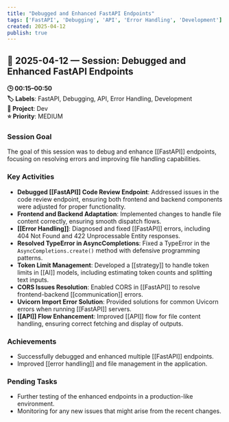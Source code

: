 ```yaml
---
title: "Debugged and Enhanced FastAPI Endpoints"
tags: ['FastAPI', 'Debugging', 'API', 'Error Handling', 'Development']
created: 2025-04-12
publish: true
---
```


## 📅 2025-04-12 — Session: Debugged and Enhanced FastAPI Endpoints

**🕒 00:15–00:50**  
**🏷️ Labels**: FastAPI, Debugging, API, Error Handling, Development  
**📂 Project**: Dev  
**⭐ Priority**: MEDIUM  


### Session Goal
The goal of this session was to debug and enhance [[FastAPI]] endpoints, focusing on resolving errors and improving file handling capabilities.

### Key Activities
- **Debugged [[FastAPI]] Code Review Endpoint**: Addressed issues in the code review endpoint, ensuring both frontend and backend components were adjusted for proper functionality.
- **Frontend and Backend Adaptation**: Implemented changes to handle file content correctly, ensuring smooth dispatch flows.
- **[[Error Handling]]**: Diagnosed and fixed [[FastAPI]] errors, including 404 Not Found and 422 Unprocessable Entity responses.
- **Resolved TypeError in AsyncCompletions**: Fixed a TypeError in the `AsyncCompletions.create()` method with defensive programming patterns.
- **Token Limit Management**: Developed a [[strategy]] to handle token limits in [[AI]] models, including estimating token counts and splitting text inputs.
- **CORS Issues Resolution**: Enabled CORS in [[FastAPI]] to resolve frontend-backend [[communication]] errors.
- **Uvicorn Import Error Solution**: Provided solutions for common Uvicorn errors when running [[FastAPI]] servers.
- **[[API]] Flow Enhancement**: Improved [[API]] flow for file content handling, ensuring correct fetching and display of outputs.

### Achievements
- Successfully debugged and enhanced multiple [[FastAPI]] endpoints.
- Improved [[error handling]] and file management in the application.

### Pending Tasks
- Further testing of the enhanced endpoints in a production-like environment.
- Monitoring for any new issues that might arise from the recent changes.
